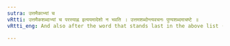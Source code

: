 ```yaml
---
sutra: उत्तमैकाभ्यां च
vRtti: उत्तमैकशब्दाभ्यां च परस्याह्न इत्ययमादेशो न भवति । उत्तमशब्दोन्त्यवचनः पुण्यशब्दमाचष्टे ॥
vRtti_eng: And also after the word that stands last in the above list (i. e. पुण्य) and _eka_, this substitution does not take place.

---
```

